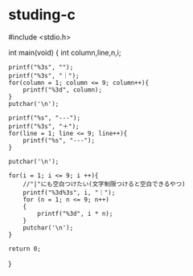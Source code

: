 # studing-c


#include <stdio.h>

int main(void)
{
    int column,line,n,i;

    printf("%3s", "");
    printf("%3s", "｜");
    for(column = 1; column <= 9; column++){
        printf("%3d", column);
    }
    putchar('\n');

    printf("%s", "---");
    printf("%3s", "＋");
    for(line = 1; line <= 9; line++){
        printf("%s", "---");
    }

    putchar('\n');

    for(i = 1; i <= 9; i ++){
        //"|"にも空白つけたい(文字制限つけると空白できるやつ)
        printf("%3d%3s", i, "｜");
        for (n = 1; n <= 9; n++)
        {
            printf("%3d", i * n);
        }
        putchar('\n');
    }
    
    return 0;
}
